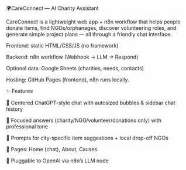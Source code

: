 🌍CareConnect — AI Charity Assistant

CareConnect is a lightweight web app + n8n workflow that helps people donate items, find NGOs/orphanages, discover volunteering roles, and generate simple project plans — all through a friendly chat interface.

Frontend: static HTML/CSS/JS (no framework)

Backend: n8n workflow (Webhook → LLM → Respond)

Optional data: Google Sheets (charities, needs, contacts)

Hosting: GitHub Pages (frontend), n8n runs locally.

✨ Features

💬 Centered ChatGPT-style chat with autosized bubbles & sidebar chat history

🎯 Focused answers (charity/NGO/volunteer/donations only) with professional tone

📍 Prompts for city-specific item suggestions + local drop-off NGOs

🧭 Pages: Home (chat), About, Causes

🔌 Pluggable to OpenAI  via n8n’s LLM node

